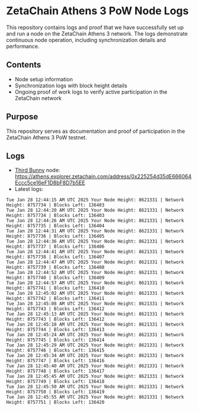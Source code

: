# ZetaChain Athens 3 PoW Node Logs
This repository contains logs and proof that we have successfully set up and run a node on the ZetaChain Athens 3 network. The logs demonstrate continuous node operation, including synchronization details and performance.

## Contents
- Node setup information
- Synchronization logs with block height details
- Ongoing proof of work logs to verify active participation in the ZetaChain network

## Purpose
This repository serves as documentation and proof of participation in the ZetaChain Athens 3 PoW testnet.

## Logs

- [Third Bunny](https://thirdbunny.xyz/) node: https://athens.explorer.zetachain.com/address/0x225254d35dE666064Eccc5ce16eF1D8bF8D7b5EE
- Latest logs:
```
Tue Jan 28 12:44:15 AM UTC 2025 Your Node Height: 8621331 | Network Height: 8757734 | Blocks Left: 136403
Tue Jan 28 12:44:20 AM UTC 2025 Your Node Height: 8621331 | Network Height: 8757734 | Blocks Left: 136403
Tue Jan 28 12:44:26 AM UTC 2025 Your Node Height: 8621331 | Network Height: 8757735 | Blocks Left: 136404
Tue Jan 28 12:44:31 AM UTC 2025 Your Node Height: 8621331 | Network Height: 8757736 | Blocks Left: 136405
Tue Jan 28 12:44:36 AM UTC 2025 Your Node Height: 8621331 | Network Height: 8757737 | Blocks Left: 136406
Tue Jan 28 12:44:41 AM UTC 2025 Your Node Height: 8621331 | Network Height: 8757738 | Blocks Left: 136407
Tue Jan 28 12:44:47 AM UTC 2025 Your Node Height: 8621331 | Network Height: 8757739 | Blocks Left: 136408
Tue Jan 28 12:44:52 AM UTC 2025 Your Node Height: 8621331 | Network Height: 8757740 | Blocks Left: 136409
Tue Jan 28 12:44:57 AM UTC 2025 Your Node Height: 8621331 | Network Height: 8757741 | Blocks Left: 136410
Tue Jan 28 12:45:02 AM UTC 2025 Your Node Height: 8621331 | Network Height: 8757742 | Blocks Left: 136411
Tue Jan 28 12:45:08 AM UTC 2025 Your Node Height: 8621331 | Network Height: 8757743 | Blocks Left: 136412
Tue Jan 28 12:45:13 AM UTC 2025 Your Node Height: 8621331 | Network Height: 8757743 | Blocks Left: 136412
Tue Jan 28 12:45:18 AM UTC 2025 Your Node Height: 8621331 | Network Height: 8757744 | Blocks Left: 136413
Tue Jan 28 12:45:24 AM UTC 2025 Your Node Height: 8621331 | Network Height: 8757745 | Blocks Left: 136414
Tue Jan 28 12:45:29 AM UTC 2025 Your Node Height: 8621331 | Network Height: 8757746 | Blocks Left: 136415
Tue Jan 28 12:45:34 AM UTC 2025 Your Node Height: 8621331 | Network Height: 8757747 | Blocks Left: 136416
Tue Jan 28 12:45:40 AM UTC 2025 Your Node Height: 8621331 | Network Height: 8757748 | Blocks Left: 136417
Tue Jan 28 12:45:45 AM UTC 2025 Your Node Height: 8621331 | Network Height: 8757749 | Blocks Left: 136418
Tue Jan 28 12:45:50 AM UTC 2025 Your Node Height: 8621331 | Network Height: 8757750 | Blocks Left: 136419
Tue Jan 28 12:45:55 AM UTC 2025 Your Node Height: 8621331 | Network Height: 8757751 | Blocks Left: 136420
```
